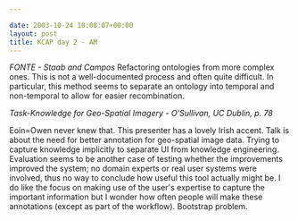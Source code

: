 ```yaml
---

date: 2003-10-24 10:08:07+00:00
layout: post
title: KCAP day 2 - AM
---
```


_FONTE - Staab and Campos_
Refactoring ontologies from more complex ones.  This is not a well-documented process and often quite difficult.  In particular, this method seems to separate an ontology into temporal and non-temporal to allow for easier recombination.  

_Task-Knowledge for Geo-Spatial Imagery - O'Sullivan, UC Dublin, p. 78_  

Eoin=Owen never knew that.  This presenter has a lovely Irish accent.  Talk is about the need for better annotation for geo-spatial image data. Trying to capture knowledge implicitly to separate UI from knowledge engineering.  Evaluation seems to be another case of testing whether the improvements improved the system; no domain experts or real user systems were involved, thus no way to conclude how useful this tool actually might be.  I do like the focus on making use of the user's expertise to capture the important information but I wonder how often people will make these annotations (except as part of the workflow).  Bootstrap problem.
